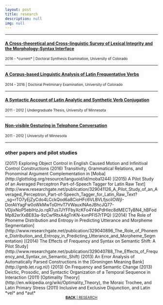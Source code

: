 ```yaml
---
layout: post
title: research
description: null
img: null
---
```


***
<sub></sub>
<h4><a href="http://www.researchgate.net/publication/328773017_A_Cross-theoretical_and_Cross-linguistic_Survey_of_Lexical_Integrity_and_the_Morphology-Syntax_Interface">A Cross-theoretical and Cross-linguistic Survey of Lexical Integrity and the Morphology-Syntax Interface</a></h4>
<sup>2016 - *current* | Doctoral Synthesis Examination, University of Colorado</sup>

***
<sub></sub>
<h4><a href="http://www.researchgate.net/publication/329019387_A_Corpus-based_Linguistic_Analysis_of_Latin_Frequentative_Verbs">A Corpus-based Linguistic Analysis of Latin Frequentative Verbs</a></h4>
<sup>2014 - 2016 | Doctoral Preliminary Examination, University of Colorado</sup>

***
<sub></sub>
<h4><a href="http://www.researchgate.net/publication/328917117_A_Syntactic_Account_of_Latin_Verb_Conjugation">A Syntactic Account of Latin Analytic and Synthetic Verb Conjugation</a></h4>
<sup>2011 - 2012 | Undergraduate Thesis, University of Minnesota</sup>

***
<sub></sub>
<h4><a href="http://www.researchgate.net/publication/328878301_Non-visible_Gesturing_in_Telephone_Conversation">Non-visible Gesturing in Telephone Conversation</a></h4>
<sup>2011 - 2012 | University of Minnesota</sup>

***
<sub></sub>
<h3>other papers and pilot studies</h3>
<p></p> 
(2017) Exploring Object Control in English Caused Motion and Infinitival Control Constructions
<sub></sub>  
(2016) Transitivity, Grammatical Relations, and Pronominal Argument Complementation in [Moba](http://glottolog.org/resource/languoid/id/moba1244)  
<sup></sup>
[(2015) A Pilot Study of an Averaged Perceptron Part-of-Speech Tagger for Latin Raw Text](http://www.researchgate.net/publication/329041126_A_Pilot_Study_of_an_Averaged_Perceptron_Part-of-Speech_Tagger_for_Latin_Raw_Text?_sg=rTO7yEjZyCdo4LCckQod6a8CioHFc6VLBVLfjscilOWjI-DorAliYagFw0oWkMwToDHvT7VWauxINAeJBhcJQ77-VDjixNoP5ebIHzJo.rqR7us7JYFFbyXcKFo4Y4sPdHIec8dMECTyBN4_hBFodMp82erXxBE83a-9zCwfRtxA4gTnKN-kvnPFl57rTPQ)  
<sup></sup>
[(2014) The Role of Phoneme Distribution and Entropy in Predicting Utterance and Morpheme Segmentation](http://www.researchgate.net/publication/329040896_The_Role_of_Phoneme_Distribution_and_Entropy_in_Predicting_Utterance_and_Morpheme_Segmentation)  
<sup></sup>
[(2014) The Effects of Frequency and Syntax on Semantic Shift: A Pilot Study](http://www.researchgate.net/publication/329040788_The_Effects_of_Frequency_and_Syntax_on_Semantic_Shift)  
<sup></sup>
(2013) An Error Analysis of Automatically Parsed Constructions in the [Groningen Meaning Bank](http://gmb.let.rug.nl/)  
<sup></sup>
(2013) On Frequency and Semantic Change  
<sup></sup>
(2013) Deictic, Prosodic, and Syntactic Organization of a Temporal Sequence in Interaction  
<sup></sup>
(2011) [Optimality Theory](http://en.wikipedia.org/wiki/Optimality_Theory), the Moraic Trochee, and Latin Primary Stress  
<sup></sup>
(2011) Inclusive and Exclusive Disjunction, and Latin *vel* and *aut*  

<br/>

<center><sup><a href="http://jared-desjardins.github.io/pages/3_research/"><b>BACK</b> | RESEARCH</a></sup></center>
